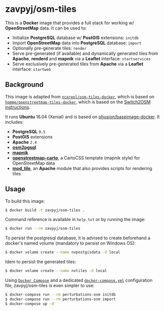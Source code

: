 # zavpyj/osm-tiles

<!--About-->

This is a **Docker** image that provides a full stack for working w/ **OpenStreetMap** data. It can be used to:

- Initialize **PostgreSQL** database w/ **PostGIS** extensions: `initdb`
- Import **OpenStreetMap** data into **PostgreSQL** database: `import`
- Optionally pre-generate tiles: `render`
- Serve pre-generated (if available) and dynamically generated tiles from **Apache**, **renderd** and **mapnik** via a **Leaflet** interface: `startservices`
- Serve exclusively pre-generated tiles from **Apache** via a **Leaflet** interface: `startweb`

## Background

This image is adapted from [`ncareol/osm-tiles-docker`](https://github.com/ncareol/osm-tiles-docker), which is based on [`homme/openstreetmap-tiles-docker`](https://hub.docker.com/r/homme/openstreetmap-tiles-docker/), which is based on the [Switch2OSM instructions](https://switch2osm.org/serving-tiles/manually-building-a-tile-server-14-04/).

It runs **Ubuntu** 16.04 (Xenial) and is based on [phusion/baseimage-docker](https://github.com/phusion/baseimage-docker). It includes:

- **PostgreSQL** `9.5`
- **PostGIS** extensions
- **Apache** `2.4`
- [**osm2pgsql**](http://wiki.openstreetmap.org/wiki/Osm2pgsql)
- [**mapnik**](http://mapnik.org/)
- [**openstreetmap-carto**](https://github.com/gravitystorm/openstreetmap-carto), a CartoCSS template (mapnik style) for OpenStreetMap data
- [**mod_tile**](http://wiki.openstreetmap.org/wiki/Mod_tile), an **Apache** module that also provides scripts for rendering tiles

## Usage

To build this image:

```sh
$ docker build -t zavpyj/osm-tiles .
```

Command reference is available in `help.txt` or by running the image:

```sh
$ docker run --rm zavpyj/osm-tiles
```

To persist the postgresql database, it is advised to create beforehand a docker's named volume (mandatory to persist on Windows OS):

```sh
$ docker volume create --name nvpostgisdata -d local
```

Idem to persist the generated tiles:

```sh
$ docker volume create --name nvtiles -d local
```

Using [`Docker Compose`](https://docs.docker.com/compose/) and a dedicated [`docker-compose.yml`](https://docs.docker.com/compose/compose-file/) configuration file, zavpyj/osm-tiles is even simpler to use:
```sh
$ docker-compose run --rm perturbations-osm initdb
$ docker-compose run --rm perturbations-osm import
$ docker-compose up -d
```


